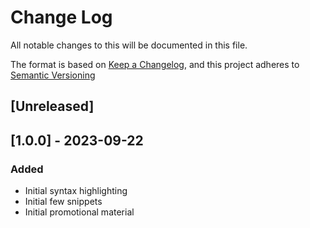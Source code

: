# Change Log

All notable changes to this will be documented in this file.

The format is based on [Keep a Changelog](https://keepachangelog.com/en/1.0.0/),
and this project adheres to [Semantic Versioning](https://semver.org/spec/v2.0.0.html)

## [Unreleased]

## [1.0.0] - 2023-09-22
### Added

- Initial syntax highlighting
- Initial few snippets
- Initial promotional material
